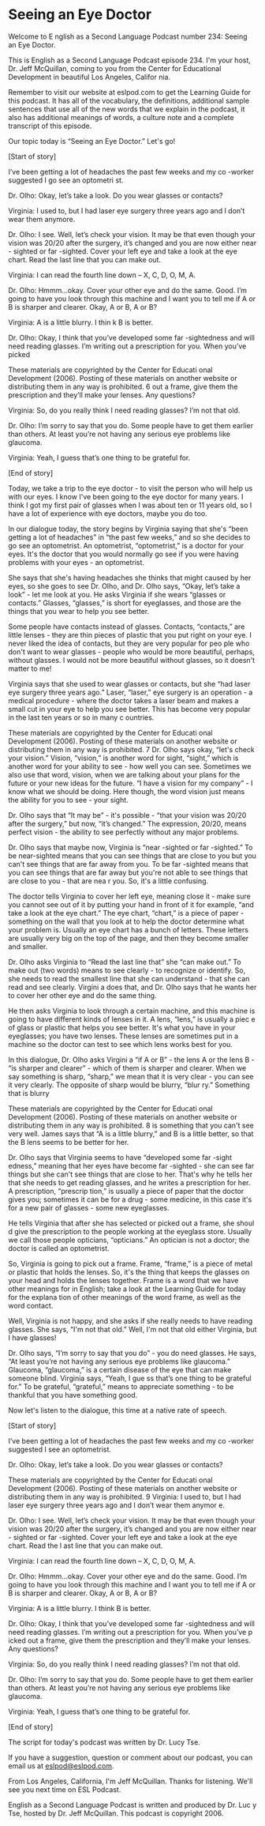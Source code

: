 # Seeing an Eye Doctor

Welcome to E nglish as a Second Language Podcast number 234: Seeing an Eye Doctor.  

This is English as a Second Language Podcast episode 234.  I'm your host, Dr. Jeff McQuillan, coming to you from the Center for Educational Development in beautiful Los Angeles, Califor nia.   

Remember to visit our website at eslpod.com to get the Learning Guide for this podcast.  It has all of the vocabulary, the definitions, additional sample sentences that use all of the new words that we explain in the podcast, it also has additional meanings of words, a culture note and a complete transcript of this episode.  

Our topic today is “Seeing an Eye Doctor.”  Let's go!  

[Start of story]  

I’ve been getting a lot of headaches the past few weeks and my co -worker suggested I go see an optometri st.   

Dr. Olho:  Okay, let’s take a look.  Do you wear glasses or contacts?  

Virginia:  I used to, but I had laser eye surgery three years ago and I don’t wear them anymore.   

Dr. Olho:  I see.  Well, let’s check your vision.  It may be that even though your vision was 20/20 after the surgery, it’s changed and you are now either near - sighted or far -sighted.  Cover your left eye and take a look at the eye chart. Read the last line that you can make out.  

Virginia:  I can read the fourth line down – X, C, D, O, M, A.  

Dr. Olho:  Hmmm...okay.  Cover your other eye and do the same.  Good.  I’m going to have you look through this machine and I want you to tell me if A or B is sharper and clearer.  Okay, A or B, A or B?  

Virginia:  A is a little blurry.  I thin k B is better.   

Dr. Olho:  Okay, I think that you’ve developed some far -sightedness and will need reading glasses.  I’m writing out a prescription for you.  When you’ve picked  

These materials are copyrighted by the Center for Educati onal Development (2006).   Posting of these materials on another website or distributing them in any way is prohibited.  6 out a frame, give them the prescription and they’ll make your lenses.  Any questions?  

Virginia:  So, do you really think I need reading glasses?  I’m not that old.   

Dr. Olho:  I’m sorry to say that you do.  Some people have to get them earlier than others.  At least you’re not having any serious eye problems like glaucoma.  

Virginia:  Yeah, I guess that’s one thing to be grateful for.   

[End of story]  

Today, we take a trip to the eye doctor - to visit the person who will help us with our eyes.  I know I've been going to the eye doctor for many years.  I think I got my first pair  of glasses when I was about ten or 11 years old, so I have a lot of experience with eye doctors, maybe you do too.  

In our dialogue today, the story begins by Virginia saying that she's “been getting a lot of headaches” in “the past few weeks,” and so she  decides to go see an optometrist.  An optometrist, “optometrist,” is a doctor for your eyes.  It's the doctor that you would normally go see if you were having problems with your eyes - an optometrist.  

She says that she's having headaches she thinks that  might caused by her eyes, so she goes to see Dr. Olho, and Dr. Olho says, “Okay, let’s take a look” - let me look at you.  He asks Virginia if she wears “glasses or contacts.”  Glasses, “glasses,” is short for eyeglasses, and those are the things that you  wear to help you see better.   

Some people have contacts instead of glasses.  Contacts, “contacts,” are little lenses - they are thin pieces of plastic that you put right on your eye.  I never liked the idea of contacts, but they are very popular for peo ple who don't want to wear glasses - people who would be more beautiful, perhaps, without glasses.  I would not be more beautiful without glasses, so it doesn't matter to me!  

Virginia says that she used to wear glasses or contacts, but she “had laser eye surgery three years ago.”  Laser, “laser,” eye surgery is an operation - a medical procedure - where the doctor takes a laser beam and makes a small cut in your eye to help you see better.  This has become very popular in the last ten years or so in many c ountries.  

These materials are copyrighted by the Center for Educati onal Development (2006).   Posting of these materials on another website or distributing them in any way is prohibited.  7 Dr. Olho says okay, “let's check your vision.”  Vision, “vision,” is another word for sight, “sight,” which is another word for your ability to see - how well you can see. Sometimes we also use that word, vision, when we are talking about your plans for the future or your new ideas for the future.  “I have a vision for my company” - I know what we should be doing.  Here though, the word vision just means the ability for you to see - your sight.  

Dr. Olho says that “It may be” - it's possible - “that your vision was 20/20 after the surgery,” but now, “it’s changed.”  The expression, 20/20, means perfect vision - the ability to see perfectly without any major problems.  

Dr. Olho says that maybe now, Virginia is “near -sighted or far -sighted.”  To be near-sighted means that you can see things that are close to you but you can't see things that are far away from you.  To be far -sighted means that you can see things that are far away but you're not able to see things that are close to you - that are nea r you.  So, it's a little confusing.  

The doctor tells Virginia to cover her left eye, meaning close it - make sure you cannot see out of it by putting your hand in front of it for example, “and take a look at the eye chart.”  The eye chart, “chart,” is a piece of paper - something on the wall that you look at to help the doctor determine what your problem is. Usually an eye chart has a bunch of letters.  These letters are usually very big on the top of the page, and then they become smaller and smaller.  

Dr. Olho asks Virginia to “Read the last line that” she “can make out.”  To make out (two words) means to see clearly - to recognize or identify.  So, she needs to read the smallest line that she can understand - that she can read and see clearly.  Virgini a does that, and Dr. Olho says that he wants her to cover her other eye and do the same thing.   

He then asks Virginia to look through a certain machine, and this machine is going to have different kinds of lenses in it.  A lens, “lens,” is usually a piec e of glass or plastic that helps you see better.  It's what you have in your eyeglasses; you have two lenses.  These lenses are sometimes put in a machine so the doctor can test to see which lens works best for you.  

In this dialogue, Dr. Olho asks Virgini a “if A or B” - the lens A or the lens B - “is sharper and clearer” - which of them is sharper and clearer.  When we say something is sharp, “sharp,” we mean that it is very clear - you can see it very clearly.  The opposite of sharp would be blurry, “blur ry.”  Something that is blurry  

These materials are copyrighted by the Center for Educati onal Development (2006).   Posting of these materials on another website or distributing them in any way is prohibited.  8 is something that you can't see very well.  James says that “A is a little blurry,” and B is a little better, so that the B lens seems to be better for her.  

Dr. Olho says that Virginia seems to have “developed some far -sight edness,” meaning that her eyes have become far -sighted - she can see far things but she can't see things that are close to her.  That's why he tells her that she needs to get reading glasses, and he writes a prescription for her.  A prescription, “prescrip tion,” is usually a piece of paper that the doctor gives you; sometimes it can be for a drug - some medicine, in this case it's for a new pair of glasses - some new eyeglasses.  

He tells Virginia that after she has selected or picked out a frame, she shoul d give the prescription to the people working at the eyeglass store.  Usually we call those people opticians, “opticians.”  An optician is not a doctor; the doctor is called an optometrist.  

So, Virginia is going to pick out a frame.  Frame, “frame,” is a piece of metal or plastic that holds the lenses.  So, it's the thing that keeps the glasses on your head and holds the lenses together.  Frame is a word that we have other meanings for in English; take a look at the Learning Guide for today for the explana tion of other meanings of the word frame, as well as the word contact.  

Well, Virginia is not happy, and she asks if she really needs to have reading glasses.  She says, “I'm not that old.”  Well, I'm not that old either Virginia, but I have glasses!  

Dr. Olho says, “I’m sorry to say that you do” - you do need glasses.  He says, “At least you’re not having any serious eye problems like glaucoma.”  Glaucoma, “glaucoma,” is a certain disease of the eye that can make someone blind. Virginia says, “Yeah, I gue ss that’s one thing to be grateful for.”  To be grateful, “grateful,” means to appreciate something - to be thankful that you have something good.  

Now let's listen to the dialogue, this time at a native rate of speech.  

[Start of story]  

I’ve been getting  a lot of headaches the past few weeks and my co -worker suggested I see an optometrist.   

Dr. Olho:  Okay, let’s take a look.  Do you wear glasses or contacts?   

These materials are copyrighted by the Center for Educati onal Development (2006).   Posting of these materials on another website or distributing them in any way is prohibited.  9 Virginia:  I used to, but I had laser eye surgery three years ago and I don’t wear them anymor e.   

Dr. Olho:  I see.  Well, let’s check your vision.  It may be that even though your vision was 20/20 after the surgery, it’s changed and you are now either near - sighted or far -sighted.  Cover your left eye and take a look at the eye chart. Read the l ast line that you can make out.  

Virginia:  I can read the fourth line down – X, C, D, O, M, A.  

Dr. Olho:  Hmmm...okay.  Cover your other eye and do the same.  Good.  I’m going to have you look through this machine and I want you to tell me if A or B is sharper and clearer.  Okay, A or B, A or B?  

Virginia:  A is a little blurry.  I think B is better.   

Dr. Olho:  Okay, I think that you’ve developed some far -sightedness and will need reading glasses.  I’m writing out a prescription for you.  When you’ve p icked out a frame, give them the prescription and they’ll make your lenses.  Any questions?  

Virginia:  So, do you really think I need reading glasses?  I’m not that old.   

Dr. Olho:  I’m sorry to say that you do.  Some people have to get them earlier than others.  At least you’re not having any serious eye problems like glaucoma.  

Virginia:  Yeah, I guess that’s one thing to be grateful for.   

[End of story]  

The script for today's podcast was written by Dr. Lucy Tse.  

If you have a suggestion, question or comment about our podcast, you can email us at eslpod@eslpod.com.  

From Los Angeles, California, I'm Jeff McQuillan.  Thanks for listening.  We'll see you next time on ESL Podcast.  

English as a Second Language Podcast is written and produced by Dr. Luc y Tse, hosted by Dr. Jeff McQuillan.  This podcast is copyright 2006.

